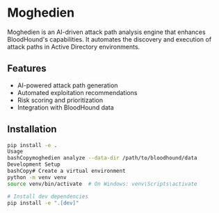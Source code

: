 # Moghedien

Moghedien is an AI-driven attack path analysis engine that enhances BloodHound's capabilities. It automates the discovery and execution of attack paths in Active Directory environments.

## Features

- AI-powered attack path generation
- Automated exploitation recommendations
- Risk scoring and prioritization
- Integration with BloodHound data

## Installation

```bash
pip install -e .
Usage
bashCopymoghedien analyze --data-dir /path/to/bloodhound/data
Development Setup
bashCopy# Create a virtual environment
python -m venv venv
source venv/bin/activate  # On Windows: venv\Scripts\activate

# Install dev dependencies
pip install -e ".[dev]"
